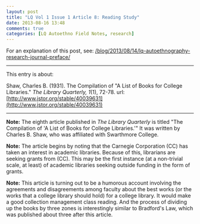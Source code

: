 ```yaml
---
layout: post
title: "LQ Vol 1 Issue 1 Article 8: Reading Study"
date: 2013-08-16 13:48
comments: true
categories: [LQ Autoethno Field Notes, research]
---
```


For an explanation of this post, see:
[/blog/2013/08/14/lq-autoethnography-research-journal-preface/](/blog/2013/08/14/lq-autoethnography-research-journal-preface/)

---

This entry is about:

Shaw, Charles B. (1931). The Compilation of "A List of Books for
College Libraries." *The Library Quarterly, 1*(1), 72-78.
url:[http://www.jstor.org/stable/40039631](http://www.jstor.org/stable/40039631)

---

**Note:** The eighth article published in *The Library Quarterly*
is titled "The Compilation of 'A List of Books for College
Libraries.'" It was written by Charles B. Shaw, who was affiliated
with Swarthmore College.

**Note:** The article begins by noting that the Carnegie
Corporation (CC) has taken an interest in academic libraries.
Because of this, librarians are seeking grants from (CC). This may
be the first instance (at a non-trivial scale, at least) of
academic libraries seeking outside funding in the form of grants.

**Note:** This article is turning out to be a humorous account
involving the agreements and disagreements among faculty about the
best works (or the works that a college library should hold) for a
college library. It would make a good collection management class
reading. And the process of dividing up the books by three zones
is interestingly similar to Bradford's Law, which was published
about three after this article.
